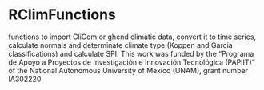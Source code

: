 # RClimFunctions
functions to import CliCom or ghcnd climatic data, convert it to time series, calculate normals and determinate climate type (Koppen and Garcia classifications) and calculate SPI.
This work was funded by the “Programa de Apoyo a Proyectos de Investigación e Innovación Tecnológica (PAPIIT)” of the National Autonomous University of Mexico (UNAM), grant number IA302220
